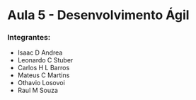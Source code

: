 # Aula 5 - Desenvolvimento Ágil
### Integrantes:
* Isaac D Andrea
* Leonardo C Stuber
* Carlos H L Barros
* Mateus C Martins
* Othavio Losovoi
* Raul M Souza